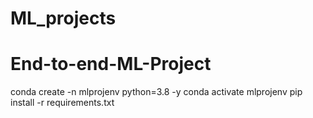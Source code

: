 # ML_projects

# End-to-end-ML-Project
conda create -n mlprojenv python=3.8 -y
conda activate mlprojenv
pip install -r requirements.txt